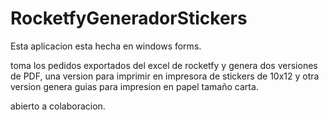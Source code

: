 # RocketfyGeneradorStickers

Esta aplicacion esta hecha en windows forms. 

toma los pedidos exportados del excel de rocketfy y genera dos versiones de PDF, una version para imprimir en impresora de stickers de 10x12 y otra 
version genera guias para impresion en papel tamaño carta.

abierto a colaboracion.
